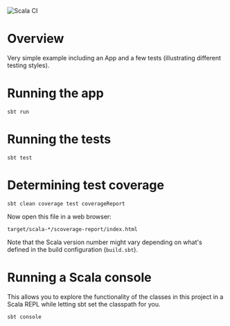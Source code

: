 ![Scala CI](https://github.com/EricSpencer00/echotest-scala/actions/workflows/scala.yml/badge.svg)


# Overview

Very simple example including an App and a few tests 
(illustrating different testing styles).

# Running the app

    sbt run

# Running the tests

    sbt test

# Determining test coverage

    sbt clean coverage test coverageReport
	
Now open this file in a web browser:

    target/scala-*/scoverage-report/index.html

Note that the Scala version number might vary depending on what's defined in the build configuration (`build.sbt`).    

# Running a Scala console

This allows you to explore the functionality of the classes in this
project in a Scala REPL while letting sbt set the classpath for you.

    sbt console
